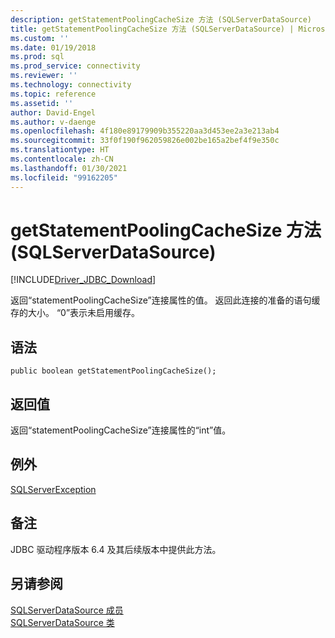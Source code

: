 ```yaml
---
description: getStatementPoolingCacheSize 方法 (SQLServerDataSource)
title: getStatementPoolingCacheSize 方法 (SQLServerDataSource) | Microsoft Docs
ms.custom: ''
ms.date: 01/19/2018
ms.prod: sql
ms.prod_service: connectivity
ms.reviewer: ''
ms.technology: connectivity
ms.topic: reference
ms.assetid: ''
author: David-Engel
ms.author: v-daenge
ms.openlocfilehash: 4f180e89179909b355220aa3d453ee2a3e213ab4
ms.sourcegitcommit: 33f0f190f962059826e002be165a2bef4f9e350c
ms.translationtype: HT
ms.contentlocale: zh-CN
ms.lasthandoff: 01/30/2021
ms.locfileid: "99162205"
---
```

# <a name="getstatementpoolingcachesize-method-sqlserverdatasource"></a>getStatementPoolingCacheSize 方法 (SQLServerDataSource)
[!INCLUDE[Driver_JDBC_Download](../../../includes/driver_jdbc_download.md)]

  返回“statementPoolingCacheSize”连接属性的值。 返回此连接的准备的语句缓存的大小。 “0”表示未启用缓存。
  
## <a name="syntax"></a>语法  
  
```
public boolean getStatementPoolingCacheSize();  
```  
  
## <a name="return-value"></a>返回值  
 返回“statementPoolingCacheSize”连接属性的“int”值。  

## <a name="exceptions"></a>例外  
 [SQLServerException](../../../connect/jdbc/reference/sqlserverexception-class.md)  
 
## <a name="remarks"></a>备注  
 JDBC 驱动程序版本 6.4 及其后续版本中提供此方法。
 
## <a name="see-also"></a>另请参阅  
 [SQLServerDataSource 成员](../../../connect/jdbc/reference/sqlserverdatasource-members.md)   
 [SQLServerDataSource 类](../../../connect/jdbc/reference/sqlserverdatasource-class.md)  
  
  
